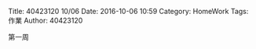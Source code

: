 Title: 40423120 10/06
Date: 2016-10-06 10:59
Category: HomeWork
Tags: 作業
Author: 40423120

<!-- PELICAN_END_SUMMARY -->


第一周